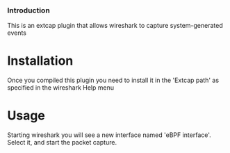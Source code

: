 ### Introduction
This is an extcap plugin that allows wireshark to capture system-generated events

# Installation
Once you compiled this plugin you need to install it in the 'Extcap path' as specified in the wireshark Help menu

# Usage
Starting wireshark you will see a new interface named 'eBPF interface'. Select it, and start the packet capture.

